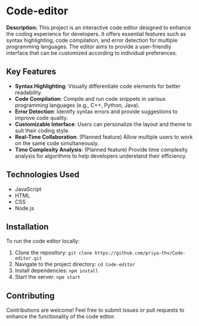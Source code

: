 # Code-editor


**Description:**
This project is an interactive code editor designed to enhance the coding experience for developers. It offers essential features such as syntax highlighting, code compilation, and error detection for multiple programming languages. The editor aims to provide a user-friendly interface that can be customized according to individual preferences.

## Key Features
- **Syntax Highlighting**: Visually differentiate code elements for better readability.
- **Code Compilation**: Compile and run code snippets in various programming languages (e.g., C++, Python, Java).
- **Error Detection**: Identify syntax errors and provide suggestions to improve code quality.
- **Customizable Interface**: Users can personalize the layout and theme to suit their coding style.
- **Real-Time Collaboration**: (Planned feature) Allow multiple users to work on the same code simultaneously.
- **Time Complexity Analysis**: (Planned feature) Provide time complexity analysis for algorithms to help developers understand their efficiency.
## Technologies Used
- JavaScript
- HTML
- CSS
- Node.js

## Installation
To run the code editor locally:
1. Clone the repository: `git clone https://github.com/priya-thv/Code-editor.git`
2. Navigate to the project directory: `cd Code-editor`
3. Install dependencies: `npm install`
4. Start the server: `npm start`

## Contributing
Contributions are welcome! Feel free to submit issues or pull requests to enhance the functionality of the code editor.
